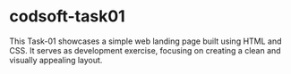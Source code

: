 # codsoft-task01
This Task-01 showcases a simple web landing page built using HTML and CSS. It serves as development exercise, focusing on creating a clean and visually appealing layout.
